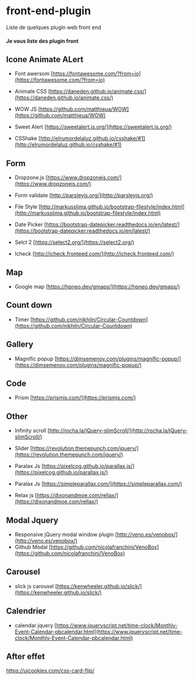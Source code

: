 # front-end-plugin
Liste de quelques plugin web front end


<h4 class="page-header">Je vous liste des plugin front</h4>

## Icone Animate ALert

- Font awersom [https://fontawesome.com/?from=io](https://fontawesome.com/?from=io)
- Animate CSS [https://daneden.github.io/animate.css/](https://daneden.github.io/animate.css/)
- WOW JS [https://github.com/matthieua/WOW](https://github.com/matthieua/WOW)
- Sweet Alert [https://sweetalert.js.org/](https://sweetalert.js.org/)

- CSShake [http://elrumordelaluz.github.io/csshake/#1](http://elrumordelaluz.github.io/csshake/#1)


## Form

- Dropzone.js [https://www.dropzonejs.com/](https://www.dropzonejs.com/)
- Form validate [http://parsleyjs.org/](http://parsleyjs.org/)
- File Style [http://markusslima.github.io/bootstrap-filestyle/index.html](http://markusslima.github.io/bootstrap-filestyle/index.html)
- Date Picker [https://bootstrap-datepicker.readthedocs.io/en/latest/](https://bootstrap-datepicker.readthedocs.io/en/latest/)

- Selct 2 [https://select2.org/](https://select2.org/)
- Icheck [http://icheck.fronteed.com/](http://icheck.fronteed.com/)

## Map

- Google map [https://hpneo.dev/gmaps/](https://hpneo.dev/gmaps/)


## Count down

- Timer [https://github.com/nikhiln/Circular-Countdown](https://github.com/nikhiln/Circular-Countdown)


## Gallery

- Magnific popup [https://dimsemenov.com/plugins/magnific-popup/](https://dimsemenov.com/plugins/magnific-popup/)

## Code

- Prism [https://prismjs.com/](https://prismjs.com/)


## Other

- Infinity scroll [http://rocha.la/jQuery-slimScroll/](http://rocha.la/jQuery-slimScroll/)

- Slider [https://revolution.themepunch.com/jquery/](https://revolution.themepunch.com/jquery/)

- Paralax Js [https://pixelcog.github.io/parallax.js/](https://pixelcog.github.io/parallax.js/)

- Paralax Js [https://simpleparallax.com/](https://simpleparallax.com/)

- Relax js [https://dixonandmoe.com/rellax/](https://dixonandmoe.com/rellax/)

## Modal Jquery

- Responsive jQuery modal window plugin  [http://veno.es/venobox/](http://veno.es/venobox/)
- Github Modal [https://github.com/nicolafranchini/VenoBox](https://github.com/nicolafranchini/VenoBox)


## Carousel

- slick js carousel [https://kenwheeler.github.io/slick/](https://kenwheeler.github.io/slick/)

## Calendrier

- calendar jquery [https://www.jqueryscript.net/time-clock/Monthly-Event-Calendar-pbcalendar.html](https://www.jqueryscript.net/time-clock/Monthly-Event-Calendar-pbcalendar.html)


## After effet

https://uicookies.com/css-card-flip/
